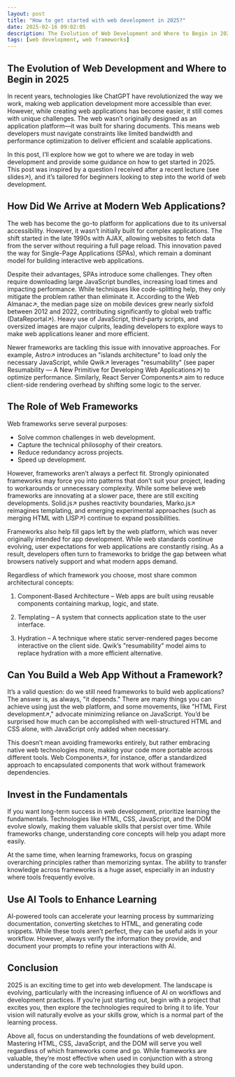 ```yaml
---
layout: post
title: "How to get started with web development in 2025?"
date: 2025-02-16 09:02:05
description: The Evolution of Web Development and Where to Begin in 2025
tags: [web development, web frameworks]
---
```


## The Evolution of Web Development and Where to Begin in 2025

In recent years, technologies like ChatGPT have revolutionized the way we work, making web application development more accessible than ever. However, while creating web applications has become easier, it still comes with unique challenges. The web wasn’t originally designed as an application platform—it was built for sharing documents. This means web developers must navigate constraints like limited bandwidth and performance optimization to deliver efficient and scalable applications.

In this post, I’ll explore how we got to where we are today in web development and provide some guidance on how to get started in 2025. This post was inspired by a question I received after a recent lecture (see slides↗), and it’s tailored for beginners looking to step into the world of web development.

## How Did We Arrive at Modern Web Applications?

The web has become the go-to platform for applications due to its universal accessibility. However, it wasn’t initially built for complex applications. The shift started in the late 1990s with AJAX, allowing websites to fetch data from the server without requiring a full page reload. This innovation paved the way for Single-Page Applications (SPAs), which remain a dominant model for building interactive web applications.

Despite their advantages, SPAs introduce some challenges. They often require downloading large JavaScript bundles, increasing load times and impacting performance. While techniques like code-splitting help, they only mitigate the problem rather than eliminate it. According to the Web Almanac↗, the median page size on mobile devices grew nearly sixfold between 2012 and 2022, contributing significantly to global web traffic (DataReportal↗). Heavy use of JavaScript, third-party scripts, and oversized images are major culprits, leading developers to explore ways to make web applications leaner and more efficient.

Newer frameworks are tackling this issue with innovative approaches. For example, Astro↗ introduces an "islands architecture" to load only the necessary JavaScript, while Qwik↗ leverages "resumability" (see paper Resumability — A New Primitive for Developing Web Applications↗) to optimize performance. Similarly, React Server Components↗ aim to reduce client-side rendering overhead by shifting some logic to the server.

## The Role of Web Frameworks

Web frameworks serve several purposes:

- Solve common challenges in web development.
- Capture the technical philosophy of their creators.
- Reduce redundancy across projects.
- Speed up development.

However, frameworks aren’t always a perfect fit. Strongly opinionated frameworks may force you into patterns that don’t suit your project, leading to workarounds or unnecessary complexity. While some believe web frameworks are innovating at a slower pace, there are still exciting developments. Solid.js↗ pushes reactivity boundaries, Marko.js↗ reimagines templating, and emerging experimental approaches (such as merging HTML with LISP↗) continue to expand possibilities.

Frameworks also help fill gaps left by the web platform, which was never originally intended for app development. While web standards continue evolving, user expectations for web applications are constantly rising. As a result, developers often turn to frameworks to bridge the gap between what browsers natively support and what modern apps demand.

Regardless of which framework you choose, most share common architectural concepts:

1. Component-Based Architecture – Web apps are built using reusable components containing markup, logic, and state.

2. Templating – A system that connects application state to the user interface.

3. Hydration – A technique where static server-rendered pages become interactive on the client side. Qwik’s "resumability" model aims to replace hydration with a more efficient alternative.

## Can You Build a Web App Without a Framework?

It’s a valid question: do we still need frameworks to build web applications? The answer is, as always, "it depends." There are many things you can achieve using just the web platform, and some movements, like "HTML First development↗," advocate minimizing reliance on JavaScript. You’d be surprised how much can be accomplished with well-structured HTML and CSS alone, with JavaScript only added when necessary.

This doesn’t mean avoiding frameworks entirely, but rather embracing native web technologies more, making your code more portable across different tools. Web Components↗, for instance, offer a standardized approach to encapsulated components that work without framework dependencies.

## Invest in the Fundamentals

If you want long-term success in web development, prioritize learning the fundamentals. Technologies like HTML, CSS, JavaScript, and the DOM evolve slowly, making them valuable skills that persist over time. While frameworks change, understanding core concepts will help you adapt more easily.

At the same time, when learning frameworks, focus on grasping overarching principles rather than memorizing syntax. The ability to transfer knowledge across frameworks is a huge asset, especially in an industry where tools frequently evolve.

## Use AI Tools to Enhance Learning

AI-powered tools can accelerate your learning process by summarizing documentation, converting sketches to HTML, and generating code snippets. While these tools aren’t perfect, they can be useful aids in your workflow. However, always verify the information they provide, and document your prompts to refine your interactions with AI.

## Conclusion

2025 is an exciting time to get into web development. The landscape is evolving, particularly with the increasing influence of AI on workflows and development practices. If you’re just starting out, begin with a project that excites you, then explore the technologies required to bring it to life. Your vision will naturally evolve as your skills grow, which is a normal part of the learning process.

Above all, focus on understanding the foundations of web development. Mastering HTML, CSS, JavaScript, and the DOM will serve you well regardless of which frameworks come and go. While frameworks are valuable, they’re most effective when used in conjunction with a strong understanding of the core web technologies they build upon.
